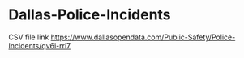 # Dallas-Police-Incidents

CSV file link
https://www.dallasopendata.com/Public-Safety/Police-Incidents/qv6i-rri7